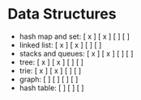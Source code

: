 # Data Structures

- hash map and set: [ x ] [ x ] [ ] [ ]
- linked list: [ x ] [ x ] [ ] [ ]
- stacks and queues: [ x ] [ x ] [ ] [ ]
- tree: [ x ] [ x ] [ ] [ ]
- trie: [ x ] [ x ] [ ] [ ]
- graph: [ ] [ ] [ ] [ ]
- hash table: [ ] [ ] [ ]
